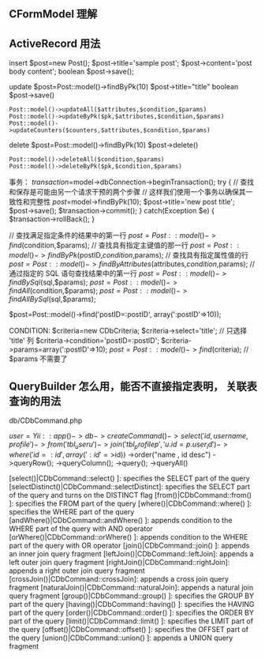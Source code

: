 ## CFormModel 理解
## ActiveRecord 用法

insert
      $post=new Post();
      $post->title='sample post';
      $post->content='post body content';
      boolean $post->save();

update
    $post=Post::model()->findByPk(10)
    $post->title="title"
    boolean $post->save()

    Post::model()->updateAll($attributes,$condition,$params)
    Post::model()->updateByPk($pk,$attributes,$condition,$params)
    Post::model()->updateCounters($counters,$attributes,$condition,$params)

delete
    $post=Post::model()->findByPk(10)
    $post->delete()

    Post::model()->deleteAll($condition,$params)
    Post::model()->deleteByPk($pk,$condition,$params)

事务：
  $transaction=$model->dbConnection->beginTransaction();
  try
  {
    // 查找和保存是可能由另一个请求干预的两个步骤
    // 这样我们使用一个事务以确保其一致性和完整性
    $post=$model->findByPk(10);
    $post->title='new post title';
    $post->save();
    $transaction->commit();
  }
  catch(Exception $e)
  {
    $transaction->rollBack();
  }


// 查找满足指定条件的结果中的第一行
$post=Post::model()->find($condition,$params);
// 查找具有指定主键值的那一行
$post=Post::model()->findByPk($postID,$condition,$params);
// 查找具有指定属性值的行
$post=Post::model()->findByAttributes($attributes,$condition,$params);
// 通过指定的 SQL 语句查找结果中的第一行
$post=Post::model()->findBySql($sql,$params);
$post=Post::model()->findAll($condition,$params);
$post=Post::model()->findAllBySql($sql,$params);


$post=Post::model()->find('postID=:postID', array(':postID'=>10));


CONDITION:
  $criteria=new CDbCriteria;
  $criteria->select='title';  // 只选择 'title' 列
  $criteria->condition='postID=:postID';
  $criteria->params=array(':postID'=>10);
  $post=Post::model()->find($criteria); // $params 不需要了
  


## QueryBuilder 怎么用，能否不直接指定表明， 关联表查询的用法
  db/CDbCommand.php

$user = Yii::app()->db->createCommand()
  ->select('id, username, profile')
  ->from('tbl_user u')
  ->join('tbl_profile p', 'u.id=p.user_id')
  ->where('id=:id', array(':id'=>$id))
  ->order("name , id desc")
  ->queryRow();
  ->queryColumn();
  ->query();
  ->queryAll()


  [select()|CDbCommand::select() ]: specifies the SELECT part of the query
  [selectDistinct()|CDbCommand::selectDistinct]: specifies the SELECT part of the query and turns on the DISTINCT flag
  [from()|CDbCommand::from() ]: specifies the FROM part of the query
  [where()|CDbCommand::where() ]: specifies the WHERE part of the query
  [andWhere()|CDbCommand::andWhere() ]: appends condition to the WHERE part of the query with AND operator
  [orWhere()|CDbCommand::orWhere() ]: appends condition to the WHERE part of the query with OR operator
  [join()|CDbCommand::join() ]: appends an inner join query fragment
  [leftJoin()|CDbCommand::leftJoin]: appends a left outer join query fragment
  [rightJoin()|CDbCommand::rightJoin]: appends a right outer join query fragment
  [crossJoin()|CDbCommand::crossJoin]: appends a cross join query fragment
  [naturalJoin()|CDbCommand::naturalJoin]: appends a natural join query fragment
  [group()|CDbCommand::group() ]: specifies the GROUP BY part of the query
  [having()|CDbCommand::having() ]: specifies the HAVING part of the query
  [order()|CDbCommand::order() ]: specifies the ORDER BY part of the query
  [limit()|CDbCommand::limit() ]: specifies the LIMIT part of the query
  [offset()|CDbCommand::offset() ]: specifies the OFFSET part of the query
  [union()|CDbCommand::union() ]: appends a UNION query fragment



